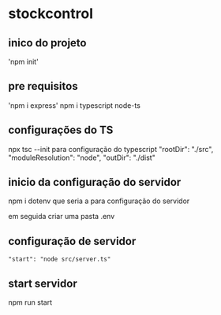 # stockcontrol


## inico do projeto
'npm init'

## pre requisitos

'npm i express'
npm i typescript node-ts




## configurações do TS 
npx tsc --init para configuração do typescript
    "rootDir": "./src",                                 
     "moduleResolution": "node",
     "outDir": "./dist"




## inicio da configuração do servidor


npm i dotenv  que seria a para configuração do servidor

em seguida criar uma pasta .env

## configuração de servidor

    "start": "node src/server.ts"


## start servidor 

npm run start